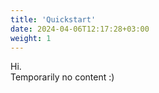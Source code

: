 ```yaml
---
title: 'Quickstart'
date: 2024-04-06T12:17:28+03:00
weight: 1
---
```

Hi.  
Temporarily no content :)